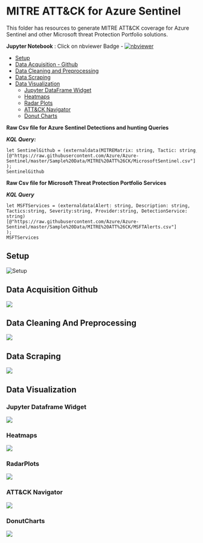 # MITRE ATT&CK for Azure Sentinel

This folder has resources to generate MITRE ATT&CK coverage for Azure Sentinel and other Microsoft threat Protection Portfolio solutions.

 **Jupyter Notebook** : Click on nbviewer Badge - [![nbviewer](https://raw.githubusercontent.com/jupyter/design/master/logos/Badges/nbviewer_badge.svg)](https://nbviewer.jupyter.org/github/Azure/Azure-Sentinel/blob/master/Sample%20Data/MITRE%20ATT%26CK/MITRE%20ATT%26CK%20for%20Azure%20Sentinel.ipynb)


- [Setup](#setup)
- [Data Acquisition - Github](#data-acquisition-github)
- [Data Cleaning and Preprocessing](#data-cleaning-and-preprocessing)
- [Data Scraping](#data-scraping)
- [Data Visualization](#data-visualization)
    - [Jupyter DataFrame Widget](#jupyter-dataframe-widget)
    - [Heatmaps](#heatmaps)
    - [Radar Plots](#radarplots)
    - [ATT&CK Navigator](#attck-navigator)
    - [Donut Charts](#donutcharts)


**Raw Csv file for Azure Sentinel Detections and hunting Queries**
 
 ***KQL Query:***
 ```
 let SentinelGithub = (externaldata(MITREMatrix: string, Tactic: string, TechniqueId:string, TechniqueName:string, Platform: string , DetectionType: string , DetectionService: string , DetectionId: string, DetectionName: string, DetectionDescription: string, ConnectorId: string, DataTypes: string, Query: string , QueryFrequency: string , QueryPeriod:string , TriggerOperator: string, TriggerThreshold: string, DetectionSeverity: string, DetctionUrl: string, IngestedDate: string )
[@"https://raw.githubusercontent.com/Azure/Azure-Sentinel/master/Sample%20Data/MITRE%20ATT%26CK/MicrosoftSentinel.csv"]
);
SentinelGithub
```

**Raw Csv file for Microsoft Threat Protection Portfolio Services**
  
***KQL Query***
```
let MSFTServices = (externaldata(Alert: string, Description: string, Tactics:string, Severity:string, Provider:string, DetectionService: string)
[@"https://raw.githubusercontent.com/Azure/Azure-Sentinel/master/Sample%20Data/MITRE%20ATT%26CK/MSFTAlerts.csv"]
);
MSFTServices
```

 ## Setup
![Setup](./gif/Part%201%20Setup.gif)

 ## Data Acquisition Github
![](./gif/Part%202%20GitHub%20Download.gif)

 ## Data Cleaning And Preprocessing
![](./gif/Part%203%20Data%20Cleaning.gif)

## Data Scraping
![](./gif/Part%204%20DataScraping.gif)

## Data Visualization
### Jupyter Dataframe Widget
![](./gif/Part%205%20Data%20Viz%20Jupyter%20widget.gif)

### Heatmaps
![](./gif/Part%205%20Data%20Viz%20Heatmap.gif)

### RadarPlots
![](./gif/Part%205%20Data%20Viz%20Radar%20plots.gif)

### ATT&CK Navigator
![](./gif/Part%205%20Data%20Viz%20ATTACK%20Navigator.gif)

### DonutCharts
![](./gif/Part%205%20Data%20Viz%20Donut%20Charts.gif)